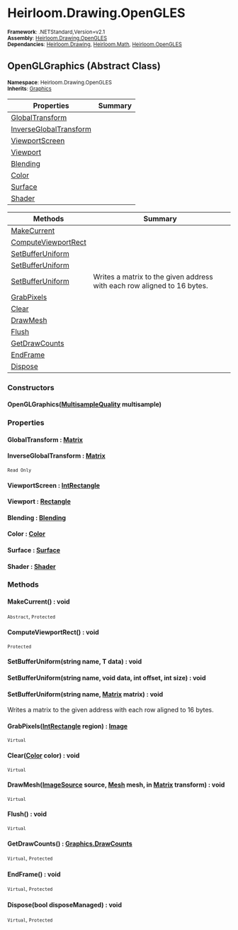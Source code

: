 # Heirloom.Drawing.OpenGLES

<small>**Framework**: .NETStandard,Version=v2.1</small>  
<small>**Assembly**: [Heirloom.Drawing.OpenGLES](../Heirloom.Drawing.OpenGLES/Heirloom.Drawing.OpenGLES.md)</small>  
<small>**Dependancies**: [Heirloom.Drawing](../Heirloom.Drawing/Heirloom.Drawing.md), [Heirloom.Math](../Heirloom.Math/Heirloom.Math.md), [Heirloom.OpenGLES](../Heirloom.OpenGLES/Heirloom.OpenGLES.md)</small>  

## OpenGLGraphics (Abstract Class)
<small>**Namespace**: Heirloom.Drawing.OpenGLES</sub></small>  
<small>**Inherits**: [Graphics](../Heirloom.Drawing/Heirloom.Drawing.Graphics.md)</small>  

| Properties                          | Summary |
|-------------------------------------|---------|
| [GlobalTransform](#GLOB9D3F)        |         |
| [InverseGlobalTransform](#INVE9F06) |         |
| [ViewportScreen](#VIEW9EEF)         |         |
| [Viewport](#VIEW365B)               |         |
| [Blending](#BLENF02A)               |         |
| [Color](#COLOD122)                  |         |
| [Surface](#SURF4078)                |         |
| [Shader](#SHAD5D12)                 |         |

| Methods                          | Summary                                                                 |
|----------------------------------|-------------------------------------------------------------------------|
| [MakeCurrent](#MAKEB77D)         |                                                                         |
| [ComputeViewportRect](#COMP2FD0) |                                                                         |
| [SetBufferUniform<T>](#SETBE4FE) |                                                                         |
| [SetBufferUniform](#SETB46AC)    |                                                                         |
| [SetBufferUniform](#SETB46AC)    | Writes a matrix to the given address with each row aligned to 16 bytes. |
| [GrabPixels](#GRAB1D23)          |                                                                         |
| [Clear](#CLEA3BB2)               |                                                                         |
| [DrawMesh](#DRAWDBE2)            |                                                                         |
| [Flush](#FLUSCBEB)               |                                                                         |
| [GetDrawCounts](#GETDC2CC)       |                                                                         |
| [EndFrame](#ENDFD6AD)            |                                                                         |
| [Dispose](#DISP8A0D)             |                                                                         |

### Constructors

#### OpenGLGraphics([MultisampleQuality](../Heirloom.Drawing/Heirloom.Drawing.MultisampleQuality.md) multisample)

### Properties

#### <a name="GLOB9D3F"></a> GlobalTransform : [Matrix](../Heirloom.Math/Heirloom.Math.Matrix.md)


#### <a name="INVE9F06"></a> InverseGlobalTransform : [Matrix](../Heirloom.Math/Heirloom.Math.Matrix.md)

<small>`Read Only`</small>

#### <a name="VIEW9EEF"></a> ViewportScreen : [IntRectangle](../Heirloom.Math/Heirloom.Math.IntRectangle.md)


#### <a name="VIEW365B"></a> Viewport : [Rectangle](../Heirloom.Math/Heirloom.Math.Rectangle.md)


#### <a name="BLENF02A"></a> Blending : [Blending](../Heirloom.Drawing/Heirloom.Drawing.Blending.md)


#### <a name="COLOD122"></a> Color : [Color](../Heirloom.Drawing/Heirloom.Drawing.Color.md)


#### <a name="SURF4078"></a> Surface : [Surface](../Heirloom.Drawing/Heirloom.Drawing.Surface.md)


#### <a name="SHAD5D12"></a> Shader : [Shader](../Heirloom.Drawing/Heirloom.Drawing.Shader.md)


### Methods

#### <a name="MAKE2275"></a> MakeCurrent() : void
<small>`Abstract`, `Protected`</small>

#### <a name="COMPCF9B"></a> ComputeViewportRect() : void
<small>`Protected`</small>

#### <a name="SETB365D"></a> SetBufferUniform<T>(string name, T data) : void


#### <a name="SETB4B0F"></a> SetBufferUniform(string name, void data, int offset, int size) : void


#### <a name="SETBD1D1"></a> SetBufferUniform(string name, [Matrix](../Heirloom.Math/Heirloom.Math.Matrix.md) matrix) : void

Writes a matrix to the given address with each row aligned to 16 bytes.


#### <a name="GRAB28C2"></a> GrabPixels([IntRectangle](../Heirloom.Math/Heirloom.Math.IntRectangle.md) region) : [Image](../Heirloom.Drawing/Heirloom.Drawing.Image.md)
<small>`Virtual`</small>


#### <a name="CLEAC8B2"></a> Clear([Color](../Heirloom.Drawing/Heirloom.Drawing.Color.md) color) : void
<small>`Virtual`</small>


#### <a name="DRAW846D"></a> DrawMesh([ImageSource](../Heirloom.Drawing/Heirloom.Drawing.ImageSource.md) source, [Mesh](../Heirloom.Drawing/Heirloom.Drawing.Mesh.md) mesh, in [Matrix](../Heirloom.Math/Heirloom.Math.Matrix.md) transform) : void
<small>`Virtual`</small>


#### <a name="FLUS2F0E"></a> Flush() : void
<small>`Virtual`</small>

#### <a name="GETDF0B9"></a> GetDrawCounts() : [Graphics.DrawCounts](../Heirloom.Drawing/Heirloom.Drawing.Graphics.DrawCounts.md)
<small>`Virtual`, `Protected`</small>

#### <a name="ENDFE202"></a> EndFrame() : void
<small>`Virtual`, `Protected`</small>

#### <a name="DISPFDE7"></a> Dispose(bool disposeManaged) : void
<small>`Virtual`, `Protected`</small>


